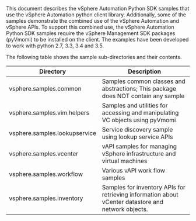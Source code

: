 This document describes the vSphere Automation Python SDK samples that use the vSphere Automation python client library. Additionally, some of the samples demonstrate the combined use of the vSphere Automation and vSphere APIs. To support this combined use, the vSphere Automation Python SDK samples require the vSphere Management SDK packages (pyVmomi) to be installed on the client. The examples have been developed to work with python 2.7, 3.3, 3.4 and 3.5.

The following table shows the sample sub-directories and their contents.

Directory                       | Description
------------------------------- | -------------
vsphere.samples.common          | Samples common classes and abstractions; This package does NOT contain any sample
vsphere.samples.vim.helpers	    | Samples and utilities for accessing and manipulating VC objects using pyVmomi
vsphere.samples.lookupservice   | Service discovery sample using lookup service APIs
vsphere.samples.vcenter	        | vAPI samples for managing vSphere infrastructure and virtual machines
vsphere.samples.workflow        |	Various vAPI work flow samples
vsphere.samples.inventory       |	Samples for inventory APIs for retrieving information about vCenter datastore and network objects.
